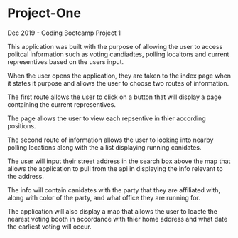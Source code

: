 # Project-One
Dec 2019 - Coding Bootcamp Project 1

This application was built with the purpose of allowing the user to access politcal information such as voting candiadtes, polling locaitons and current representives based on the users input.

When the user opens the application, they are taken to the index page when it states it purpose and allows the user to choose two routes of information. 

The first route allows the user to click on a button that will display a page containing the current representives.

The page allows the user to view each repsentive in thier according positions.

The second route of information allows the user to looking into nearby polling locations along with the a list displaying running canidates.

The user will input their street address in the search box above the map that allows the application to pull from the api in displaying the info relevant to the address.

The info will contain canidates with the party that they are affiliated with, along with color of the party, and what office they are running for.

The application will also display a map that allows the user to loacte the nearest voting booth in accordance with thier home address and what date the earliest voting will occur.



